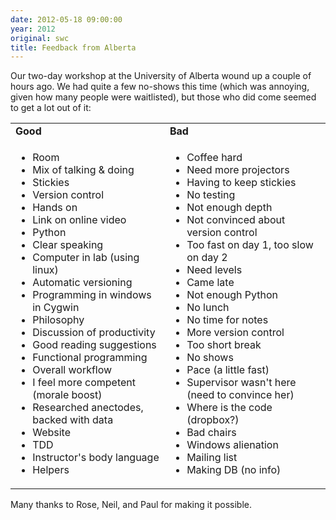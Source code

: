 ```yaml
---
date: 2012-05-18 09:00:00
year: 2012
original: swc
title: Feedback from Alberta
---
```

<p>Our two-day workshop at the University of Alberta wound up a couple of hours ago.  We had quite a few no-shows this time (which was annoying, given how many people were waitlisted), but those who did come seemed to get a lot out of it:</p>
<table class="centered">
<tr>
<td><strong>Good</strong></td>
<td><strong>Bad</strong></td>
</tr>
<tr>
<td valign="top">
<ul>
<li>Room</li>
<li>Mix of talking &amp; doing</li>
<li>Stickies</li>
<li>Version control</li>
<li>Hands on</li>
<li>Link on online video</li>
<li>Python</li>
<li>Clear speaking</li>
<li>Computer in lab (using linux)</li>
<li>Automatic versioning</li>
<li>Programming in windows in Cygwin</li>
<li>Philosophy</li>
<li>Discussion of productivity</li>
<li>Good reading suggestions</li>
<li>Functional programming</li>
<li>Overall workflow</li>
<li>I feel more competent (morale boost)</li>
<li>Researched anectodes, backed with data</li>
<li>Website</li>
<li>TDD</li>
<li>Instructor's body language</li>
<li>Helpers</li>
</ul>
</td>
<td valign="top">
<ul>
<li>Coffee hard</li>
<li>Need more projectors</li>
<li>Having to keep stickies</li>
<li>No testing</li>
<li>Not enough depth</li>
<li>Not convinced about version control</li>
<li>Too fast on day 1, too slow on day 2</li>
<li>Need levels</li>
<li>Came late</li>
<li>Not enough Python</li>
<li>No lunch</li>
<li>No time for notes</li>
<li>More version control</li>
<li>Too short break</li>
<li>No shows</li>
<li>Pace (a little fast)</li>
<li>Supervisor wasn't here (need to convince her)</li>
<li>Where is the code (dropbox?)</li>
<li>Bad chairs</li>
<li>Windows alienation</li>
<li>Mailing list</li>
<li>Making DB (no info)</li>
</ul>
</td>
</tr>
</table>
<p>Many thanks to Rose, Neil, and Paul for making it possible.</p>
